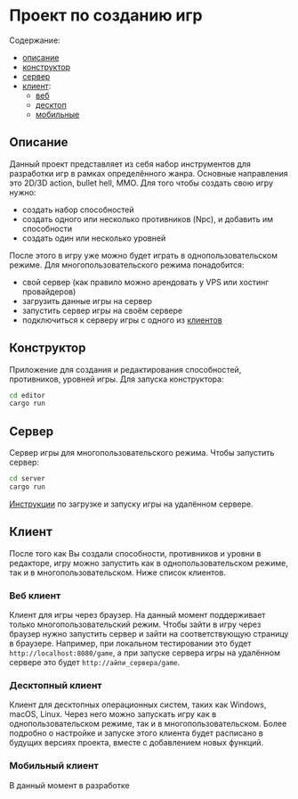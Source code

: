 # Проект по созданию игр

Содержание:
- [описание](#описание)
- [конструктор](#конструктор)
- [сервер](#сервер)
- [клиент](#клиент):
  - [веб](#веб-клиент)
  - [десктоп](#десктопный-клиент)
  - [мобильные](#мобильный-клиент)


## Описание

Данный проект представляет из себя набор инструментов для
разработки игр в рамках определённого жанра. Основные направления
это 2D/3D action, bullet hell, MMO. Для того чтобы создать свою
игру нужно:
- создать набор способностей
- создать одного или несколько противников (Npc), и добавить им способности
- создать один или несколько уровней

После этого в игру уже можно будет играть в однопользовательском режиме.
Для многопользовательского режима понадобится:
- свой сервер (как правило можно арендовать у VPS или хостинг провайдеров)
- загрузить данные игры на сервер
- запустить сервер игры на своём сервере
- подключиться к серверу игры с одного из [клиентов](#клиент)


## Конструктор

Приложение для создания и редактирования способностей, противников, уровней игры.
Для запуска конструктора:
```bash
cd editor
cargo run
```


## Сервер

Сервер игры для многопользовательского режима. Чтобы запустить сервер:
```bash
cd server
cargo run
```

[Инструкции](./SERVER_RU.md) по загрузке и запуску игры на удалённом сервере.


## Клиент

После того как Вы создали способности, противников и уровни в редакторе, игру
можно запустить как в однопользовательском режиме, так и в многопользовательском.
Ниже список клиентов.


### Веб клиент

Клиент для игры через браузер. На данный момент поддерживает только многопользовательский режим.
Чтобы зайти в игру через браузер нужно запустить сервер и зайти на соответствующую страницу
в браузере. Например, при локальном тестировании это будет `http://localhost:8080/game`,
а при запуске сервера игры на удалённом сервере это будет `http://айпи_сервера/game`.


### Десктопный клиент

Клиент для десктопных операционных систем, таких как Windows, macOS, Linux.
Через него можно запускать игру как в однопользовательском режиме, так и в
многопользовательском. Более подробно о настройке и запуске этого клиента
будет расписано в будущих версиях проекта, вместе с добавлением новых функций.


### Мобильный клиент

В данный момент в разработке

